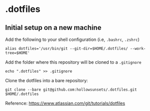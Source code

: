 # .dotfiles

## Initial setup on a new machine

Add the following to your shell configuration (i.e, `.bashrc`, `.zshrc`)

`alias dotfiles='/usr/bin/git --git-dir=$HOME/.dotfiles/ --work-tree=$HOME'`

Add the folder where this repository will be cloned to a `.gitignore`

`echo ".dotfiles" >> .gitignore`

Clone the dotfiles into a bare repository:

`git clone --bare git@github.com:hollowsunsets/.dotfiles.git $HOME/.dotfiles`

Reference: https://www.atlassian.com/git/tutorials/dotfiles

